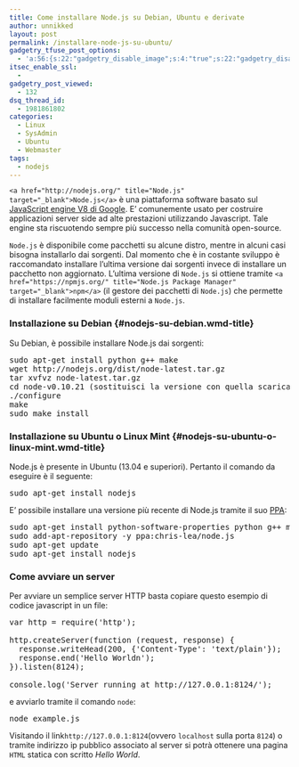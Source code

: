 ```yaml
---
title: Come installare Node.js su Debian, Ubuntu e derivate
author: unnikked
layout: post
permalink: /installare-node-js-su-ubuntu/
gadgetry_tfuse_post_options:
  - 'a:56:{s:22:"gadgetry_disable_image";s:4:"true";s:22:"gadgetry_disable_video";s:4:"true";s:26:"gadgetry_disable_post_meta";s:4:"true";s:23:"gadgetry_disable_author";s:4:"true";s:31:"gadgetry_disable_published_date";s:4:"true";s:24:"gadgetry_disable_coments";s:4:"true";s:28:"gadgetry_disable_author_info";s:4:"true";s:19:"gadgetry_page_title";s:13:"default_title";s:21:"gadgetry_custom_title";s:0:"";s:21:"gadgetry_single_image";s:47:"/wp-content/uploads/2013/11/nodejs-1024x768.png";s:30:"gadgetry_single_img_dimensions";a:2:{i:0;s:3:"586";i:1;s:3:"319";}s:28:"gadgetry_single_img_position";s:10:"alignright";s:24:"gadgetry_thumbnail_image";s:47:"/wp-content/uploads/2013/11/nodejs-1024x768.png";s:27:"gadgetry_thumbnail_position";s:10:"alignright";s:19:"gadgetry_video_link";s:0:"";s:25:"gadgetry_video_dimensions";a:2:{i:0;s:3:"590";i:1;s:3:"191";}s:23:"gadgetry_video_position";s:10:"alignright";s:23:"gadgetry_header_element";s:7:"without";s:22:"gadgetry_select_slider";s:2:"-1";s:17:"gadgetry_page_map";s:0:"";s:25:"gadgetry_content_ads_post";s:4:"true";s:21:"gadgetry_top_ad_space";s:5:"false";s:21:"gadgetry_top_ad_image";s:0:"";s:19:"gadgetry_top_ad_url";s:0:"";s:23:"gadgetry_top_ad_adsense";s:0:"";s:28:"gadgetry_bfcontent_ads_space";s:5:"false";s:23:"gadgetry_bfcontent_type";s:5:"image";s:25:"gadgetry_bfcontent_number";s:3:"one";s:29:"gadgetry_bfcontent_ads_image1";s:0:"";s:27:"gadgetry_bfcontent_ads_url1";s:0:"";s:31:"gadgetry_bfcontent_ads_adsense1";s:0:"";s:29:"gadgetry_bfcontent_ads_image2";s:0:"";s:27:"gadgetry_bfcontent_ads_url2";s:0:"";s:31:"gadgetry_bfcontent_ads_adsense2";s:0:"";s:29:"gadgetry_bfcontent_ads_image3";s:0:"";s:27:"gadgetry_bfcontent_ads_url3";s:0:"";s:31:"gadgetry_bfcontent_ads_adsense3";s:0:"";s:29:"gadgetry_bfcontent_ads_image4";s:0:"";s:27:"gadgetry_bfcontent_ads_url4";s:0:"";s:31:"gadgetry_bfcontent_ads_adsense4";s:0:"";s:29:"gadgetry_bfcontent_ads_image5";s:0:"";s:27:"gadgetry_bfcontent_ads_url5";s:0:"";s:31:"gadgetry_bfcontent_ads_adsense5";s:0:"";s:29:"gadgetry_bfcontent_ads_image6";s:0:"";s:27:"gadgetry_bfcontent_ads_url6";s:0:"";s:31:"gadgetry_bfcontent_ads_adsense6";s:0:"";s:29:"gadgetry_bfcontent_ads_image7";s:0:"";s:27:"gadgetry_bfcontent_ads_url7";s:0:"";s:31:"gadgetry_bfcontent_ads_adsense7";s:0:"";s:19:"gadgetry_hook_space";s:5:"false";s:19:"gadgetry_hook_image";s:0:"";s:17:"gadgetry_hook_url";s:0:"";s:21:"gadgetry_hook_adsense";s:0:"";s:25:"gadgetry_content_subtitle";s:0:"";s:20:"gadgetry_content_top";s:0:"";s:23:"gadgetry_content_bottom";s:0:"";}'
itsec_enable_ssl:
  - 
gadgetry_post_viewed:
  - 132
dsq_thread_id:
  - 1981861802
categories:
  - Linux
  - SysAdmin
  - Ubuntu
  - Webmaster
tags:
  - nodejs
---
```

<div align="center">
  <!-- unnikked - responsive - header --><ins class="adsbygoogle" style="display:block" data-ad-client="ca-pub-3846608868139288" data-ad-slot="2778724254" data-ad-format="auto"></ins>
</div>

  


`<a href="http://nodejs.org/" title="Node.js" target="_blank">Node.js</a>` è una piattaforma software basato sul <a href="https://code.google.com/p/v8/" title="V8 JavaScript Engine - Google Code" target="_blank">JavaScript engine V8 di Google</a>. E’ comunemente usato per costruire applicazioni server side ad alte prestazioni utilizzando Javascript. Tale engine sta riscuotendo sempre più successo nella comunità open-source.

`Node.js` è disponibile come pacchetti su alcune distro, mentre in alcuni casi bisogna installarlo dai sorgenti. Dal momento che è in costante sviluppo è raccomandato installare l’ultima versione dai sorgenti invece di installare un pacchetto non aggiornato. L’ultima versione di `Node.js` si ottiene tramite `<a href="https://npmjs.org/" title="Node.js Package Manager" target="_blank">npm</a>` (il gestore dei pacchetti di `Node.js`) che permette di installare facilmente moduli esterni a `Node.js`.

### Installazione su Debian {#nodejs-su-debian.wmd-title}

Su Debian, è possibile installare Node.js dai sorgenti:

<pre>sudo apt-get install python g++ make
wget http://nodejs.org/dist/node-latest.tar.gz
tar xvfvz node-latest.tar.gz
cd node-v0.10.21 (sostituisci la versione con quella scaricata)
./configure
make
sudo make install</pre>

### Installazione su Ubuntu o Linux Mint {#nodejs-su-ubuntu-o-linux-mint.wmd-title}

Node.js è presente in Ubuntu (13.04 e superiori). Pertanto il comando da eseguire è il seguente:

<pre>sudo apt-get install nodejs</pre>

E’ possibile installare una versione più recente di Node.js tramite il suo [PPA][1]:

<pre>sudo apt-get install python-software-properties python g++ make
sudo add-apt-repository -y ppa:chris-lea/node.js
sudo apt-get update
sudo apt-get install nodejs</pre>

### Come avviare un server

Per avviare un semplice server HTTP basta copiare questo esempio di codice javascript in un file: 

<pre class="lang:js decode:true " >var http = require('http');

http.createServer(function (request, response) {
  response.writeHead(200, {'Content-Type': 'text/plain'});
  response.end('Hello Worldn');
}).listen(8124);

console.log('Server running at http://127.0.0.1:8124/');</pre>

e avviarlo tramite il comando `node`:

<pre class="lang:sh decode:true " >node example.js</pre>

Visitando il link` http://127.0.0.1:8124 `(ovvero `localhost` sulla porta `8124`) o tramite indirizzo ip pubblico associato al server si potrà ottenere una pagina `HTML` statica con scritto *Hello World*.

  


<div align="center">
  <!-- unnikked - responsive - footer --><ins class="adsbygoogle" style="display:block" data-ad-client="ca-pub-3846608868139288" data-ad-slot="4255457452" data-ad-format="auto"></ins>
</div>

 [1]: https://launchpad.net/~chris-lea/+archive/node.js